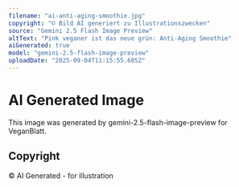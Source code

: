```yaml
---
filename: "ai-anti-aging-smoothie.jpg"
copyright: "© Bild AI generiert zu Illustrationszwecken"
source: "Gemini 2.5 Flash Image Preview"
altText: "Pink veganer ist das neue grün: Anti-Aging Smoothie"
aiGenerated: true
model: "gemini-2.5-flash-image-preview"
uploadDate: "2025-09-04T11:15:55.605Z"
---
```


# AI Generated Image

This image was generated by gemini-2.5-flash-image-preview for VeganBlatt.

## Copyright
© AI Generated - for illustration
